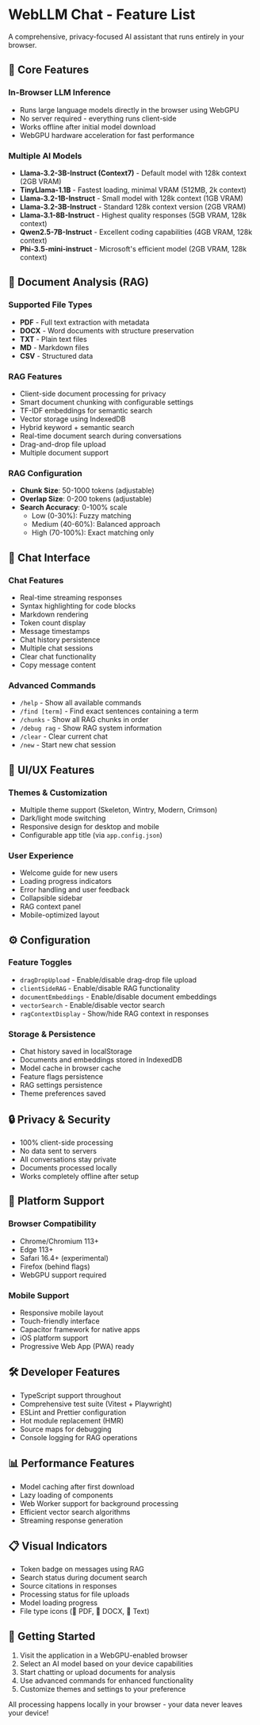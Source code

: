 # WebLLM Chat - Feature List

A comprehensive, privacy-focused AI assistant that runs entirely in your browser.

## 🚀 Core Features

### In-Browser LLM Inference
- Runs large language models directly in the browser using WebGPU
- No server required - everything runs client-side
- Works offline after initial model download
- WebGPU hardware acceleration for fast performance

### Multiple AI Models
- **Llama-3.2-3B-Instruct (Context7)** - Default model with 128k context (2GB VRAM)
- **TinyLlama-1.1B** - Fastest loading, minimal VRAM (512MB, 2k context)
- **Llama-3.2-1B-Instruct** - Small model with 128k context (1GB VRAM)
- **Llama-3.2-3B-Instruct** - Standard 128k context version (2GB VRAM)
- **Llama-3.1-8B-Instruct** - Highest quality responses (5GB VRAM, 128k context)
- **Qwen2.5-7B-Instruct** - Excellent coding capabilities (4GB VRAM, 128k context)
- **Phi-3.5-mini-instruct** - Microsoft's efficient model (2GB VRAM, 128k context)

## 📄 Document Analysis (RAG)

### Supported File Types
- **PDF** - Full text extraction with metadata
- **DOCX** - Word documents with structure preservation
- **TXT** - Plain text files
- **MD** - Markdown files
- **CSV** - Structured data

### RAG Features
- Client-side document processing for privacy
- Smart document chunking with configurable settings
- TF-IDF embeddings for semantic search
- Vector storage using IndexedDB
- Hybrid keyword + semantic search
- Real-time document search during conversations
- Drag-and-drop file upload
- Multiple document support

### RAG Configuration
- **Chunk Size**: 50-1000 tokens (adjustable)
- **Overlap Size**: 0-200 tokens (adjustable)
- **Search Accuracy**: 0-100% scale
  - Low (0-30%): Fuzzy matching
  - Medium (40-60%): Balanced approach
  - High (70-100%): Exact matching only

## 💬 Chat Interface

### Chat Features
- Real-time streaming responses
- Syntax highlighting for code blocks
- Markdown rendering
- Token count display
- Message timestamps
- Chat history persistence
- Multiple chat sessions
- Clear chat functionality
- Copy message content

### Advanced Commands
- `/help` - Show all available commands
- `/find [term]` - Find exact sentences containing a term
- `/chunks` - Show all RAG chunks in order
- `/debug rag` - Show RAG system information
- `/clear` - Clear current chat
- `/new` - Start new chat session

## 🎨 UI/UX Features

### Themes & Customization
- Multiple theme support (Skeleton, Wintry, Modern, Crimson)
- Dark/light mode switching
- Responsive design for desktop and mobile
- Configurable app title (via `app.config.json`)

### User Experience
- Welcome guide for new users
- Loading progress indicators
- Error handling and user feedback
- Collapsible sidebar
- RAG context panel
- Mobile-optimized layout

## ⚙️ Configuration

### Feature Toggles
- `dragDropUpload` - Enable/disable drag-drop file upload
- `clientSideRAG` - Enable/disable RAG functionality
- `documentEmbeddings` - Enable/disable document embeddings
- `vectorSearch` - Enable/disable vector search
- `ragContextDisplay` - Show/hide RAG context in responses

### Storage & Persistence
- Chat history saved in localStorage
- Documents and embeddings stored in IndexedDB
- Model cache in browser cache
- Feature flags persistence
- RAG settings persistence
- Theme preferences saved

## 🔒 Privacy & Security
- 100% client-side processing
- No data sent to servers
- All conversations stay private
- Documents processed locally
- Works completely offline after setup

## 📱 Platform Support

### Browser Compatibility
- Chrome/Chromium 113+
- Edge 113+
- Safari 16.4+ (experimental)
- Firefox (behind flags)
- WebGPU support required

### Mobile Support
- Responsive mobile layout
- Touch-friendly interface
- Capacitor framework for native apps
- iOS platform support
- Progressive Web App (PWA) ready

## 🛠️ Developer Features
- TypeScript support throughout
- Comprehensive test suite (Vitest + Playwright)
- ESLint and Prettier configuration
- Hot module replacement (HMR)
- Source maps for debugging
- Console logging for RAG operations

## 📊 Performance Features
- Model caching after first download
- Lazy loading of components
- Web Worker support for background processing
- Efficient vector search algorithms
- Streaming response generation

## 📋 Visual Indicators
- Token badge on messages using RAG
- Search status during document search
- Source citations in responses
- Processing status for file uploads
- Model loading progress
- File type icons (📕 PDF, 📘 DOCX, 📄 Text)

## 🚀 Getting Started

1. Visit the application in a WebGPU-enabled browser
2. Select an AI model based on your device capabilities
3. Start chatting or upload documents for analysis
4. Use advanced commands for enhanced functionality
5. Customize themes and settings to your preference

All processing happens locally in your browser - your data never leaves your device!